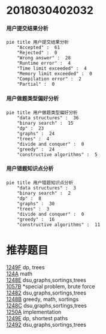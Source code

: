 # 2018030402032

<!-- tabs:start -->



#### **用户提交结果分析**

```mermaid
pie title 用户提交结果分析
    "Accepted" :  61
    "Rejected" :  0
    "Wrong answer" :  28
    "Runtime error" :  4
    "Time limit exceeded" :  4
    "Memory limit exceeded" :  0
    "Compilation error" :  2
    "Partial" :  0
```

#### **用户做题类型偏好分析**

```mermaid
pie title 用户做题类型偏好分析
    "data structures" :  36
    "binary search" :  15
    "dp" :  23
    "graphs" :  24
    "trees" :  4
    "divide and conquer" :  0
    "greedy" :  24
    "constructive algorithms" :  5
```
#### **用户错题知识点分析**

```mermaid
pie title 用户错题知识点分析
    "data structures" :  3
    "binary search" :  2
    "dp" :  8
    "graphs" :  30
    "trees" :  3
    "divide and conquer" :  0
    "greedy" :  16
    "constructive algorithms" :  11
```



<!-- tabs:end -->
# 推荐题目
[1249F](https://codeforces.com/contest/1249/problem/F)		dp,
                        trees		  
[124A](https://codeforces.com/contest/124/problem/A)		math		  
[1248E](https://codeforces.com/contest/1248/problem/E)		dsu,graphs,sortings,trees		  
[1057B](https://codeforces.com/contest/1057/problem/B)		*special problem,
                        brute force		  
[12482](https://codeforces.com/contest/1248/problem/2)		dsu,graphs,sortings,trees		  
[1248B](https://codeforces.com/contest/1248/problem/B)		greedy,
                        math,
                        sortings		  
[1248C](https://codeforces.com/contest/1248/problem/C)		dsu,graphs,sortings,trees		  
[1250A](https://codeforces.com/contest/1250/problem/A)		implementation		  
[1249E](https://codeforces.com/contest/1249/problem/E)		dp,
                        shortest paths		  
[12492](https://codeforces.com/contest/1249/problem/2)		dsu,graphs,sortings,trees		  
